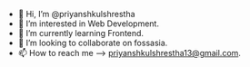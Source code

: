 - 👋 Hi, I’m @priyanshkulshrestha
- 👀 I’m interested in Web Development.
- 🌱 I’m currently learning Frontend.
- 💞️ I’m looking to collaborate on fossasia.
- 📫 How to reach me --> priyanshkulshrestha13@gmail.com.

<!---
priyanshkulshrestha/priyanshkulshrestha is a ✨ special ✨ repository because its `README.md` (this file) appears on your GitHub profile.
You can click the Preview link to take a look at your changes.
--->
